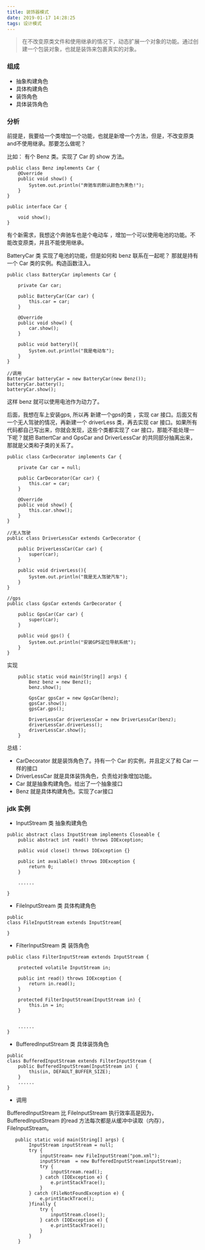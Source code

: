 ```yaml
---
title: 装饰器模式
date: 2019-01-17 14:28:25
tags: 设计模式
---
```


> 在不改变原类文件和使用继承的情况下，动态扩展一个对象的功能。通过创建一个包装对象，也就是装饰来包裹真实的对象。


### 组成
- 抽象构建角色
- 具体构建角色
- 装饰角色
- 具体装饰角色

### 分析
前提是，我要给一个类增加一个功能，也就是新增一个方法，但是，不改变原类and不使用继承。那要怎么做呢？

比如： 有个 Benz 类。实现了 Car 的 show 方法。

<!--more-->
```
public class Benz implements Car {
    @Override
    public void show() {
        System.out.println("奔驰车的默认颜色为黑色!");
    }
}

public interface Car {

    void show();
}
```

有个新需求，我想这个奔驰车也是个电动车 ，增加一个可以使用电池的功能。不能改变原类，并且不能使用继承。

BatteryCar 类 实现了电池的功能，但是如何和 benz 联系在一起呢？ 那就是持有一个 Car 类的实例。构造函数注入。


```
public class BatteryCar implements Car {
    
    private Car car;

    public BatteryCar(Car car) {
        this.car = car;
    }

    @Override
    public void show() {
        car.show();
    }

    public void battery(){
        System.out.println("我是电动车");
    }
}

//调用 
BatteryCar batteryCar = new BatteryCar(new Benz());
batteryCar.battery();
batteryCar.show();
```

这样 benz 就可以使用电池作为动力了。

后面，我想在车上安装gps, 所以再 新建一个gps的类 ，实现  car 接口。后面又有一个无人驾驶的情况，再新建一个  driverLess 类，再去实现 car 接口。如果所有代码都自己写出来，你就会发现，这些个类都实现了 car 接口，那能不能处理一下呢？就把 BattertCar and GpsCar and DriverLessCar 的共同部分抽离出来，那就是父类和子类的关系了。

```
public class CarDecorator implements Car {

    private Car car = null;

    public CarDecorator(Car car) {
        this.car = car;
    }

    @Override
    public void show() {
        this.car.show();
    }
}
```

```
//无人驾驶
public class DriverLessCar extends CarDecorator {

    public DriverLessCar(Car car) {
        super(car);
    }

    public void driverLess(){
        System.out.println("我是无人驾驶汽车");
    }
}

//gps 
public class GpsCar extends CarDecorator {

    public GpsCar(Car car) {
        super(car);
    }

    public void gps() {
        System.out.println("安装GPS定位导航系统");
    }
}
```

实现
```
    public static void main(String[] args) {
        Benz benz = new Benz();
        benz.show();

        GpsCar gpsCar = new GpsCar(benz);
        gpsCar.show();
        gpsCar.gps();

        DriverLessCar driverLessCar = new DriverLessCar(benz);
        driverLessCar.driverLess();
        driverLessCar.show();
    }
```

总结：
- CarDecorator 就是装饰角色了。持有一个 Car 的实例，并且定义了和 Car 一样的接口
- DriverLessCar 就是具体装饰角色，负责给对象增加功能。
- Car 就是抽象构建角色。给出了一个抽象接口
- Benz 就是具体构建角色。实现了car接口

### jdk 实例

- InputStream 类  抽象构建角色

```
public abstract class InputStream implements Closeable {
    public abstract int read() throws IOException;

    public void close() throws IOException {}

    public int available() throws IOException {
        return 0;
    }

    ......

}
```
- FileInputStream 类   具体构建角色
``` 
public
class FileInputStream extends InputStream{

}
```
- FilterInputStream 类    装饰角色
```
public class FilterInputStream extends InputStream {

    protected volatile InputStream in;

    public int read() throws IOException {
        return in.read();
    }

    protected FilterInputStream(InputStream in) {
        this.in = in;
    }


    ......
}
```

- BufferedInputStream 类   具体装饰角色
```
public
class BufferedInputStream extends FilterInputStream {
    public BufferedInputStream(InputStream in) {
        this(in, DEFAULT_BUFFER_SIZE);
    }
    ......
}
```


- 调用

BufferedInputStream 比 FileInputStream 执行效率高是因为，BufferedInputStream 的read 方法每次都是从缓冲中读取（内存），FileInputStream。


```
   public static void main(String[] args) {
        InputStream inputStream = null;
        try {
            inputStream= new FileInputStream("pom.xml");
            inputStream  = new BufferedInputStream(inputStream);
            try {
                inputStream.read();
            } catch (IOException e) {
                e.printStackTrace();
            }
        } catch (FileNotFoundException e) {
            e.printStackTrace();
        }finally {
            try {
                inputStream.close();
            } catch (IOException e) {
                e.printStackTrace();
            }
        }
    }
```
